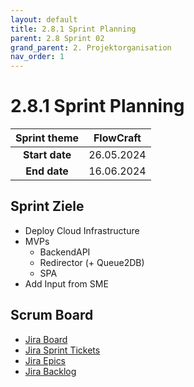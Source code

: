 ```yaml
---
layout: default
title: 2.8.1 Sprint Planning
parent: 2.8 Sprint 02
grand_parent: 2. Projektorganisation
nav_order: 1
---
```


# 2.8.1 Sprint Planning

| **Sprint theme** | FlowCraft  |
| :--------------: | ---------- |
|  **Start date**  | 26.05.2024 |
|   **End date**   | 16.06.2024 |

## Sprint Ziele

- Deploy Cloud Infrastructure
- MVPs
  - BackendAPI
  - Redirector (+ Queue2DB)
  - SPA
- Add Input from SME

## Scrum Board

- [Jira Board](https://itcne23.atlassian.net/jira/software/projects/URL/boards/3)
- [Jira Sprint Tickets](https://itcne23.atlassian.net/issues/?jql=project+%3D+%22URL%22+AND+sprint+%3D+7+ORDER+BY+created+DESC&atlOrigin=eyJpIjoiZDI3MmM2OWEzMGU3NDBiYjgwNjUzNTAwNWExNGYzYzAiLCJwIjoiaiJ9)
- [Jira Epics](https://itcne23.atlassian.net/issues/?jql=project+%3D+%22URL%22+AND+type+%3D+Epic+ORDER+BY+created+DESC&atlOrigin=eyJpIjoiNDA0Yjg3ODEzYjAwNDY3ZmEyMzUxZmNjNmQzNGM1YWQiLCJwIjoiaiJ9)
- [Jira Backlog](https://itcne23.atlassian.net/jira/software/projects/URL/boards/3/backlog)
